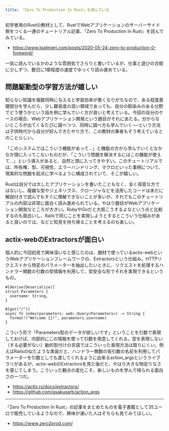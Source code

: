```yaml
---
title: 『Zero To Production In Rust』を読んでいる
---
```


初学者用のRustの教材として、RustでWebアプリケーションのサーバーサイド側をつくる一連のチュートリアル記事、『Zero To Production In Rust』を読んでみている。

- https://www.lpalmieri.com/posts/2020-05-24-zero-to-production-0-foreword/

一気に読んでいるかのような雰囲気でさらりと書いているが、仕事と遊びの合間に少しずつ、数日に1章程度の速度でゆっくり読み進めている。

## 問題駆動型の学習方法が嬉しい

知らない知識を複数同時に与えると学習効率が悪くなりがちなので、ある程度基礎部分を学んだら、少し難易度の高い領域であっても、自分の馴染みのある分野でどう使うかという話を例に学んでいく方が良いと考えている。今回の自分のケースの場合、Webアプリケーション開発という題目がそれにあたる。分からないところが出てくるたびに調べつつ、同時に調べ方も学んでいく──という方法は子供時代から自分が好んできたやり方で、この教材の筆者もそう考えているとのことらしい。

「このシステムではこういう機能があって…」と機能の方から学んでいくとなかなか頭に入ってこないものだが、「こういう問題を解決するにはこの機能が使えて…」という導入があると、自然と頭に入ってきやすい。このチュートリアルでは、所有権、型、可視性、エラーハンドリング、マクロといった事柄について、現実的な問題を起点に学べるように構成されていて、そこが嬉しい。

Rustは自分では大したアプリケーションを書いたこともなく、全く得意な方ではないし、複雑な型やジェネリクス、クロージャなどを活用したコードは未だに解説付きで読んでもすぐに理解できないことが多いが、それでもこのチュートリアルの内容は非常に面白く読み進められている。やはり題目がWebアプリケーション開発なところが大きい。RubyやGoだと大抵こうするよなという点と比較するのも面白いし、Railsで同じことを実現しようとするとこういう仕組みがあると良いのでは、などと知見を持ち帰ることを考えるのも楽しい。

## actix-webのExtractorsが面白い

個人的に今回初見で興味深いなと感じたのは、題材で使っているactix-webというWebアプリケーションフレームワークの、Extractorsという仕組み。HTTPリクエストから特定のパラメーターを抽出したいときに、リクエストを処理するハンドラー関数の引数の型情報を利用して、型安全な形でそれを実現できるというもの。

```
#[derive(Deserialize)]
struct Parameters {
  username: String,
}

#[get("/")]
async fn index(parameters: web::Query<Parameters>) -> String {
  format!("Welcome {}!", parameters.username)
}
```

こういう形で「Parameters型のデータが欲しいです」ということを引数で表現しておけば、内部的にこの情報を使って引数を用意してくれる。型を表現しない（する必要がない）動的型付けの言語ではこういった表現方法は取りにくい。例えばRailsの似たような実装だと、ハンドラー関数の仮引数の名前を利用してパラメーターを引数としても渡してくれるように出来るaction_argsというライブラリがあるが、actix-webのExtractorsを見た後だと、やはり大きな物足りなさを感じてしまう。こういった観点の変化こそ、新しいものを学んで得られる面白さの一つだ。

- https://actix.rs/docs/extractors/
- https://github.com/asakusarb/action_args

---

『Zero To Production In Rust』の記事をまとめたものを電子書籍として35ユーロで販売しているようなので、興味が湧いた人はそちらも見てみてほしい。

- https://www.zero2prod.com/
